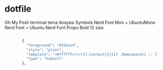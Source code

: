 # dotfile
Oh My Posh terminal tema dosyası
Symbols Nerd Font Mon + UbuntuMono Nerd Font = Ubuntu Nerd Font Propo Bold 12 size

````bash

        {
          "foreground": "#316ce4",
          "style": "plain",
          "template": "<#ffffff>(</>{{.Context}}{{if .Namespace}} :: {{.Namespace}}{{end}}<#ffffff>)</>",
          "type": "kubectl"
        },
````
